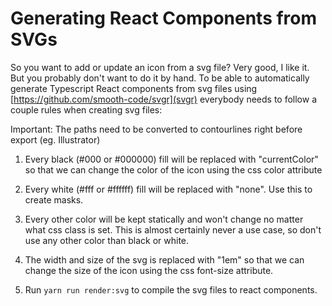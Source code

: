 # Generating React Components from SVGs

So you want to add or update an icon from a svg file? Very good, I like it. But you probably don't want to do it by hand. To be able to automatically generate Typescript React components from svg files using [https://github.com/smooth-code/svgr](svgr) everybody needs to follow a couple rules when creating svg files:

Important: The paths need to be converted to contourlines right before export (eg. Illustrator)

1.  Every black (#000 or #000000) fill will be replaced with "currentColor" so that we can change the color of the icon using the css color attribute

2.  Every white (#fff or #ffffff) fill will be replaced with "none". Use this to create masks.

3.  Every other color will be kept statically and won't change no matter what css class is set. This is almost certainly never a use case, so don't use any other color than black or white.

4.  The width and size of the svg is replaced with "1em" so that we can change the size of the icon using the css font-size attribute.

5.  Run `yarn run render:svg` to compile the svg files to react components.
